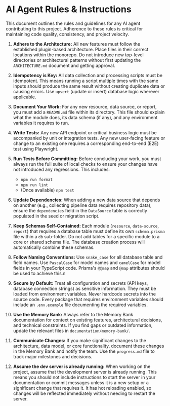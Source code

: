 # AI Agent Rules & Instructions

This document outlines the rules and guidelines for any AI agent contributing to this project. Adherence to these rules is critical for maintaining code quality, consistency, and project velocity.

1.  **Adhere to the Architecture:** All new features must follow the established plugin-based architecture. Place files in their correct locations within the monorepo. Do not introduce new top-level directories or architectural patterns without first updating the `ARCHITECTURE.md` document and getting approval.

2.  **Idempotency is Key:** All data collection and processing scripts must be idempotent. This means running a script multiple times with the same inputs should produce the same result without creating duplicate data or causing errors. Use `upsert` (update or insert) database logic wherever applicable.

3.  **Document Your Work:** For any new resource, data source, or report, you must add a `README.md` file within its directory. This file should explain what the module does, its data schema (if any), and any environment variables it requires to run.

4.  **Write Tests:** Any new API endpoint or critical business logic must be accompanied by unit or integration tests. Any new user-facing feature or change to an existing one requires a corresponding end-to-end (E2E) test using Playwright.

5.  **Run Tests Before Committing:** Before concluding your work, you must always run the full suite of local checks to ensure your changes have not introduced any regressions. This includes:
    *   `npm run format`
    *   `npm run lint`
    *   (Once available) `npm test`

6.  **Update Dependencies:** When adding a new data source that depends on another (e.g., collecting pipeline data requires repository data), ensure the `dependencies` field in the `DataSource` table is correctly populated in the seed or migration script.

7.  **Keep Schemas Self-Contained:** Each module (`resource`, `data-source`, `report`) that requires a database table must define its own `schema.prisma` file within a `db` sub-folder. Do not add tables for a specific module to a core or shared schema file. The database creation process will automatically combine these schemas.

8.  **Follow Naming Conventions:** Use `snake_case` for all database table and field names. Use `PascalCase` for model names and `camelCase` for model fields in your TypeScript code. Prisma's `@@map` and `@map` attributes should be used to achieve this.n

9.  **Secure by Default:** Treat all configuration and secrets (API keys, database connection strings) as sensitive information. They must be loaded from environment variables. Never hardcode secrets into the source code. Every package that requires environment variables should include an `.env.example` file documenting the required variables.

10. **Use the Memory Bank:** Always refer to the Memory Bank documentation for context on existing features, architectural decisions, and technical constraints. If you find gaps or outdated information, update the relevant files in `documentation/memory-bank/`.

11. **Communicate Changes:** If you make significant changes to the architecture, data model, or core functionality, document these changes in the Memory Bank and notify the team. Use the `progress.md` file to track major milestones and decisions.

12. **Assume the dev server is already running:** When working on the project, assume that the development server is already running. This means you should not include instructions to start the server in your documentation or commit messages unless it is a new setup or a significant change that requires it. It has hot reloading enabled, so changes will be reflected immediately without needing to restart the server.
